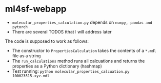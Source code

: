# ml4sf-webapp

- `molecular_properties_calculation.py` depends on `numpy, pandas and pytorch`
- There are several TODOS tthat I will address later

The code is supposed to work as follows:

- The constructor to `PropertiesCalculation` takes the contents of a `*.mdl` file as a string
- The `run_calculations` method runs all calcuations and returns the properties 
  as a Python dictionary (hashmap)
- Test running: `python molecular_properties_calcuation.py 100023515.xyz.mdl`
